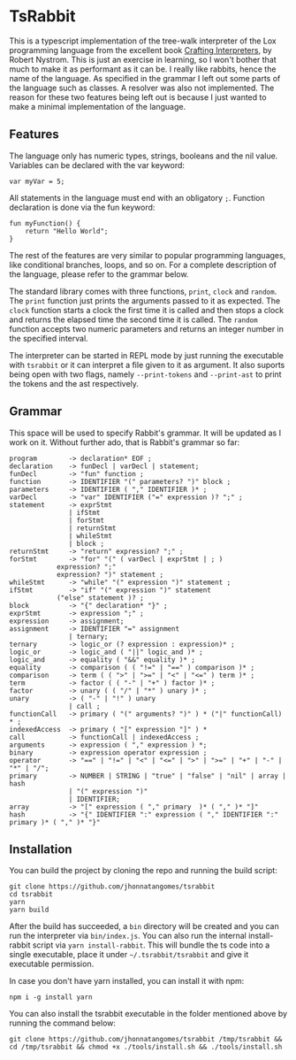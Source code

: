 # TsRabbit

This is a typescript implementation of the tree-walk interpreter of the Lox programming language from the excellent book [Crafting Interpreters], by Robert Nystrom. This is just an exercise in learning, so I won't bother that much to make it as performant as it can be. I really like rabbits, hence the name of the language. As specified in the grammar I left out some parts of the language such as classes. A resolver was also not implemented. The reason for these two features being left out is because I just wanted to make a minimal implementation of the language.

[crafting interpreters]: https://craftinginterpreters.com/

## Features

The language only has numeric types, strings, booleans and the nil value. Variables can be declared with the var keyword:

```
var myVar = 5;
```

All statements in the language must end with an obligatory `;`. Function declaration is done via the fun keyword:

```
fun myFunction() {
    return "Hello World";
}
```

The rest of the features are very similar to popular programming languages, like conditional branches, loops, and so on. For a complete description of the language, please refer to the grammar below.

The standard library comes with three functions, `print`, `clock` and `random`. The `print` function just prints the arguments passed to it as expected. The `clock` function starts a clock the first time it is called and then stops a clock and returns the elapsed time the second time it is called. The `random` function accepts two numeric parameters and returns an integer number in the specified interval.

The interpreter can be started in REPL mode by just running the executable with `tsrabbit` or it can interpret a file given to it as argument. It also suports being open with two flags, namely `--print-tokens` and `--print-ast` to print the tokens and the ast respectively.

## Grammar

This space will be used to specify Rabbit's grammar. It will be updated as I work on it. Without further ado, that is Rabbit's grammar so far:

```
program        -> declaration* EOF ;
declaration    -> funDecl | varDecl | statement;
funDecl        -> "fun" function ;
function       -> IDENTIFIER "(" parameters? ")" block ;
parameters     -> IDENTIFIER ( "," IDENTIFIER )* ;
varDecl        -> "var" IDENTIFIER ("=" expression )? ";" ;
statement      -> exprStmt
               | ifStmt
               | forStmt
               | returnStmt
               | whileStmt
               | block ;
returnStmt     -> "return" expression? ";" ;
forStmt        -> "for" "(" ( varDecl | exprStmt | ; )
            expression? ";"
            expression? ")" statement ;
whileStmt      -> "while" "(" expression ")" statement ;
ifStmt         -> "if" "(" expression ")" statement
            ("else" statement )? ;
block          -> "{" declaration* "}" ;
exprStmt       -> expression ";" ;
expression     -> assignment;
assignment     -> IDENTIFIER "=" assignment
               | ternary;
ternary        -> logic_or (? expression : expression)* ;
logic_or       -> logic_and ( "||" logic_and )* ;
logic_and      -> equality ( "&&" equality )* ;
equality       -> comparison ( ( "!=" | "==" ) comparison )* ;
comparison     -> term ( ( ">" | ">=" | "<" | "<=" ) term )* ;
term           -> factor ( ( "-" | "+" ) factor )* ;
factor         -> unary ( ( "/" | "*" ) unary )* ;
unary          -> ( "-" | "!" ) unary
               | call ;
functionCall   -> primary ( "(" arguments? ")" ) * ("|" functionCall) * ;
indexedAccess  -> primary ( "[" expression "]" ) *
call           -> functionCall | indexedAccess ;
arguments      -> expression ( "," expression ) *;
binary         -> expression operator expression ;
operator       -> "==" | "!=" | "<" | "<=" | ">" | ">=" | "+" | "-" | "*" | "/";
primary        -> NUMBER | STRING | "true" | "false" | "nil" | array | hash
               | "(" expression ")"
               | IDENTIFIER;
array          -> "[" expression ( "," primary  )* ( "," )* "]"
hash           -> "{" IDENTIFIER ":" expression ( "," IDENTIFIER ":" primary )* ( "," )* "}"
```

## Installation

You can build the project by cloning the repo and running the build script:

```
git clone https://github.com/jhonnatangomes/tsrabbit
cd tsrabbit
yarn
yarn build
```

After the build has succeeded, a `bin` directory will be created and you can run the interpreter via `bin/index.js`. You can also run the internal install-rabbit script via `yarn install-rabbit`. This will bundle the ts code into a single executable, place it under `~/.tsrabbit/tsrabbit` and give it executable permission.

In case you don't have yarn installed, you can install it with npm:

```
npm i -g install yarn
```

You can also install the tsrabbit executable in the folder mentioned above by running the command below:

```
git clone https://github.com/jhonnatangomes/tsrabbit /tmp/tsrabbit && cd /tmp/tsrabbit && chmod +x ./tools/install.sh && ./tools/install.sh
```

